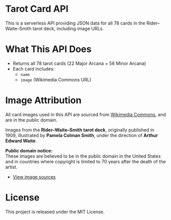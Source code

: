 # Tarot Card API

This is a serverless API providing JSON data for all 78 cards in the Rider–Waite–Smith tarot deck, including image URLs.

# What This API Does

- Returns all 78 tarot cards (22 Major Arcana + 56 Minor Arcana)
- Each card includes:
  - `name`
  - `image` (Wikimedia Commons URL)

# Image Attribution

All card images used in this API are sourced from [Wikimedia Commons](https://commons.wikimedia.org/wiki/Category:Rider-Waite_tarot_deck), and are in the public domain.

Images from the **Rider–Waite–Smith tarot deck**, originally published in 1909, illustrated by **Pamela Colman Smith**, under the direction of **Arthur Edward Waite**.

**Public domain notice:**  
These images are believed to be in the public domain in the United States and in countries where copyright is limited to 70 years after the death of the artist.

- [View image sources](https://commons.wikimedia.org/wiki/Category:Rider-Waite_tarot_deck)

# License

This project is released under the MIT License.


